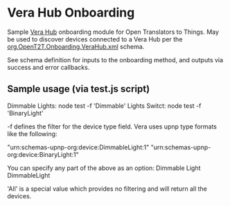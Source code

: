 # Vera Hub Onboarding
Sample [Vera Hub](http://www.getvera.com/) onboarding module for Open Translators to Things. May be used to discover devices connected to a Vera Hub per the 
[org.OpenT2T.Onboarding.VeraHub.xml](https://github.com/openT2T/onboarding/blob/master/org.OpenT2T.Onboarding.VeraHub/org.OpenT2T.Onboarding.VeraHub.xml) schema.

See schema definition for inputs to the onboarding method, and outputs via success and error callbacks.

## Sample usage (via test.js script)
Dimmable Lights: node test -f 'Dimmable'
Lights Switct: node test -f 'BinaryLight'

-f defines the filter for the device type field.  Vera uses upnp type formats like the following:

"urn:schemas-upnp-org:device:DimmableLight:1" 
"urn:schemas-upnp-org:device:BinaryLight:1"

You can specify any part of the above as an option:
Dimmable
Light
DimmableLight

'All' is a special value which provides no filtering and will return all the devices.